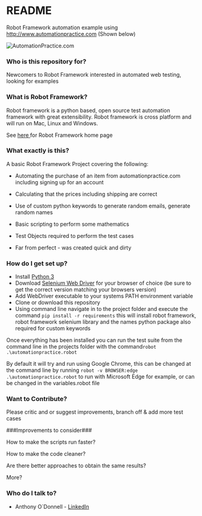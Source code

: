 # README #

Robot Framework automation example using http://www.automationpractice.com (Shown below)

![AutomationPractice.com](http://tinyimg.io/i/TL2x0eg.png)

### Who is this repository for? ###

Newcomers to Robot Framework interested in automated web testing, looking for examples

### What is Robot Framework? ###

Robot framework is a python based, open source test automation framework with great extensibility. Robot framework is cross platform and will run on Mac, Linux and Windows. 

See [here ](https://robotframework.org/)for Robot Framework home page


### What exactly is this? ###

A basic Robot Framework Project covering the following:

* Automating the purchase of an item from automationpractice.com including signing up for an account

* Calculating that the prices including shipping are correct

* Use of custom python keywords to generate random emails, generate random names 

* Basic scripting to perform some mathematics

* Test Objects required to perform the test cases

* Far from perfect - was created quick and dirty


### How do I get set up? ###

* Install [Python 3](https://python.org/)
* Download [Selenium Web Driver](https://seleniumhq.org/) for your browser of choice (be sure to get the correct version matching your browsers version)
* Add WebDriver executable to your systems PATH environment variable 
* Clone or download this repository
* Using command line navigate in to the project folder and execute the command ```pip install -r requirements``` this will install robot framework, robot framework selenium library and the names python package also required for custom keywords

Once everything has been installed you can run the test suite from the command line in the projects folder with the command```robot .\automationpractice.robot``` 

By default it will try and run using Google Chrome, this can be changed at the command line by running ```robot -v BROWSER:edge .\automationpractice.robot``` to run with Microsoft Edge for example, or can be changed in the variables.robot file



### Want to Contribute? ###

Please critic and or suggest improvements, branch off & add more test cases


###Improvements to consider###

How to make the scripts run faster?

How to make the code cleaner?

Are there better approaches to obtain the same results?

More?


### Who do I talk to? ###

* Anthony O`Donnell - [LinkedIn](https://www.linkedin.com/in/anthonyodonnell)
